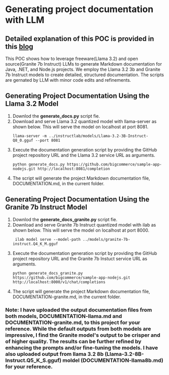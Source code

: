 # Generating project documentation with LLM

## Detailed explanation of this POC is provided in this [blog](https://medium.com/@ahilanp/enhancing-stability-and-maintainability-of-legacy-apps-with-gen-ai-4e35bc382671) ##

This POC shows how to leverage freeware(Llama 3.2) and open source(Granite 7b Instruct) LLMs to generate Markdown documentation for Java, .NET, and Node.js projects. We employ the Llama 3.2 3b and Granite 7b Instruct models to create detailed, structured documentation. The scripts are gernated by LLM with minor code edits and refinements.

## Generating Project Documentation Using the Llama 3.2 Model

1. Downlod the **generate_docs.py** script fie.
2. Download and serve Llama 3.2 quantized model with llama-server as shown below. This will serve the model on localhost at port 8081. 
     ```
     llama-server -m ../instructlab/models/Llama-3.2-3B-Instruct-Q8_0.gguf --port 8081
     ```
3. Execute the documentation generation script by providing the GitHub project repository URL and the Llama 3.2 service URL as arguments.
     ```
     python generate_docs.py https://github.com/bigcommerce/sample-app-nodejs.git http://localhost:8081/completion
     ```
4. The script will generate the project Markdown documentation file, DOCUMENTATION.md, in the current folder.
   
## Generating Project Documentation Using the Granite 7b Instruct Model

1. Downlod the **generate_docs_granite.py** script fie.
2. Download and serve Granite 7b Instruct quantized model with ilab as shown below. This will serve the model on localhost at port 8000. 
     ```
      ilab model serve --model-path ../models/granite-7b-instruct.Q4_K_M.gguf
     ```
3. Execute the documentation generation script by providing the GitHub project repository URL and the Granite 7b Instuct service URL as arguments.
     ```
     python generate_docs_granite.py https://github.com/bigcommerce/sample-app-nodejs.git http://localhost:8000/v1/chat/completions
     ```
4. The script will generate the project Markdown documentation file, DOCUMENTATION-granite.md, in the current folder.

### Note: I have uploaded the output documentation files from both models, DOCUMENTATION-llama.md and DOCUMENTATION-granite.md, to this project for your reference. While the default outputs from both models are impressive, I find the Granite model's output to be crisper and of higher quality. The results can be further refined by enhancing the prompts and/or fine-tuning the models. I have also uploaded output from llama 3.2 8b (Llama-3.2-8B-Instruct.Q5_K_S.gguf) moldel (DOCUMENTATION-llama8b.md) for your reference.
